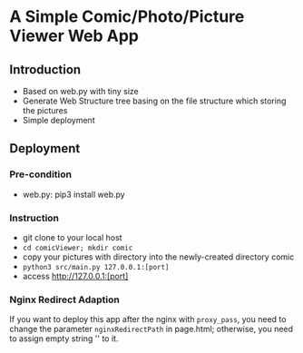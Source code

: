 # A Simple Comic/Photo/Picture Viewer Web App

## Introduction
- Based on web.py with tiny size
- Generate Web Structure tree basing on the file structure which storing the pictures
- Simple deployment

## Deployment
### Pre-condition
- web.py: pip3 install web.py

### Instruction
- git clone to your local host
- `cd comicViewer; mkdir comic`
- copy your pictures with directory into the newly-created directory comic
- `python3 src/main.py 127.0.0.1:[port]`
- access http://127.0.0.1:[port]

### Nginx Redirect Adaption
If you want to deploy this app after the nginx with `proxy_pass`, you need to change the parameter `nginxRedirectPath` in page.html; otherwise, you need to assign empty string '' to it.

